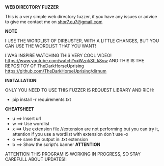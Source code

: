 ****WEB DIRECTORY FUZZER****

This is a very simple web directory fuzzer, if you have any issues or advice to give me contact me on shor7.cu7@gmail.com

****NOTE****

I USE THE WORDLIST OF DIRBUSTER, WITH A LITTLE CHANGES, BUT YOU CAN USE THE WORDLIST THAT YOU WANT!

I WAS INSPIRE WATCHING THIS VERY COOL VIDEO! https://www.youtube.com/watch?v=WzpkStLk8vw AND THIS IS THE REPOSITOY OF TheDarkHorseUprising https://github.com/TheDarkHorseUprising/dirnum



****INSTALLATION****

ONLY YOU NEED TO USE THIS FUZZER IS REQUEST LIBRARY AND RICH:

- pip install -r requirements.txt

****CHEATSHEET****

- u ==> Insert url
- w ==> Use wordlist
- x ==> Use extension file                          //extension are not performing but you can try it, attention if you use a wordlist with extension don't use -x
- o ==> save the output in .txt extension 
- b ==> Show the script's banner
****ATTENTION****

ATTENTION THIS PROGRAM IS WORKING IN PROGRESS, SO STAY CAREFULL ABOUT UPDATES!!

